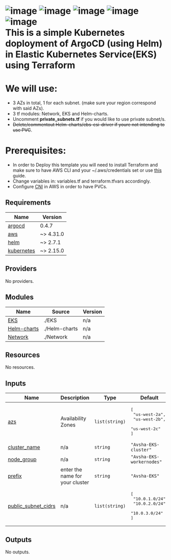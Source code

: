 ![image](https://user-images.githubusercontent.com/106066816/213893887-703fa6d7-a438-49c1-9de8-da4cc22ea402.png)
![image](https://user-images.githubusercontent.com/106066816/213893871-ecf67d78-6634-42ab-aee1-3e8359ab62d5.png)
![image](https://user-images.githubusercontent.com/106066816/213890006-f895fd1e-0549-44d3-a309-d58b9eb1bb88.png)
![image](https://user-images.githubusercontent.com/106066816/213893907-613ec8ef-5e78-4af5-abb9-a55da8bd7026.png)
![image](https://user-images.githubusercontent.com/106066816/213893914-a349e449-9083-4c5f-85e1-0104daefaf68.png)
<br/>
This is a simple Kubernetes doployment of ArgoCD (using Helm) in Elastic Kubernetes Service(EKS) using Terraform<br/>
=============================================================================================
# We will use:<br/>
* 3 AZs in total, 1 for each subnet. (make sure your region correspond with said AZs).<br/>
* 3 tf modules: Network, EKS and Helm-charts.<br/>
* Uncomment __private_subnets.tf__ if you would like to use private subnet/s.<br/>
* ~~Delete/commentout Helm-charts/ebs-csi-driver if youre not intending to use PVC~~.<br/>

# Prerequisites:<br/>
* In order to Deploy this template you will need to install Terraform and make sure to have AWS CLI and your ~/.aws/credentials set or use [this](https://developer.hashicorp.com/terraform/tutorials/aws-get-started/aws-build) guide.<br/>
* Change variables in: variables.tf and terraform.tfvars accordingly.<br/>
* Configure [CNI](https://aws.amazon.com/premiumsupport/knowledge-center/eks-persistent-storage/) in AWS in order to have PVCs.<br/>


<!-- BEGIN_TF_DOCS -->
## Requirements

| Name | Version |
|------|---------|
| <a name="requirement_argocd"></a> [argocd](#requirement\_argocd) | 0.4.7 |
| <a name="requirement_aws"></a> [aws](#requirement\_aws) | ~> 4.31.0 |
| <a name="requirement_helm"></a> [helm](#requirement\_helm) | ~> 2.7.1 |
| <a name="requirement_kubernetes"></a> [kubernetes](#requirement\_kubernetes) | ~> 2.15.0 |

## Providers

No providers.

## Modules

| Name | Source | Version |
|------|--------|---------|
| <a name="module_EKS"></a> [EKS](#module\_EKS) | ./EKS | n/a |
| <a name="module_Helm-charts"></a> [Helm-charts](#module\_Helm-charts) | ./Helm-charts | n/a |
| <a name="module_Network"></a> [Network](#module\_Network) | ./Network | n/a |

## Resources

No resources.

## Inputs

| Name | Description | Type | Default | Required |
|------|-------------|------|---------|:--------:|
| <a name="input_azs"></a> [azs](#input\_azs) | Availability Zones | `list(string)` | <pre>[<br>  "us-west-2a",<br>  "us-west-2b",<br>  "us-west-2c"<br>]</pre> | no |
| <a name="input_cluster_name"></a> [cluster\_name](#input\_cluster\_name) | n/a | `string` | `"Avsha-EKS-cluster"` | no |
| <a name="input_node_group"></a> [node\_group](#input\_node\_group) | n/a | `string` | `"Avsha-EKS-workernodes"` | no |
| <a name="input_prefix"></a> [prefix](#input\_prefix) | enter the name for your cluster | `string` | `"Avsha-EKS"` | no |
| <a name="input_public_subnet_cidrs"></a> [public\_subnet\_cidrs](#input\_public\_subnet\_cidrs) | n/a | `list(string)` | <pre>[<br>  "10.0.1.0/24",<br>  "10.0.2.0/24",<br>  "10.0.3.0/24"<br>]</pre> | no |

## Outputs

No outputs.
<!-- END_TF_DOCS -->
